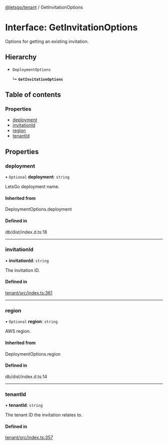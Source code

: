 [@letsgo/tenant](../README.md) / GetInvitationOptions

# Interface: GetInvitationOptions

Options for getting an existing invitation.

## Hierarchy

- `DeploymentOptions`

  ↳ **`GetInvitationOptions`**

## Table of contents

### Properties

- [deployment](GetInvitationOptions.md#deployment)
- [invitationId](GetInvitationOptions.md#invitationid)
- [region](GetInvitationOptions.md#region)
- [tenantId](GetInvitationOptions.md#tenantid)

## Properties

### deployment

• `Optional` **deployment**: `string`

LetsGo deployment name.

#### Inherited from

DeploymentOptions.deployment

#### Defined in

db/dist/index.d.ts:18

___

### invitationId

• **invitationId**: `string`

The invitation ID.

#### Defined in

[tenant/src/index.ts:361](https://github.com/tjanczuk/letsgo/blob/c32fd97/packages/tenant/src/index.ts#L361)

___

### region

• `Optional` **region**: `string`

AWS region.

#### Inherited from

DeploymentOptions.region

#### Defined in

db/dist/index.d.ts:14

___

### tenantId

• **tenantId**: `string`

The tenant ID the invitation relates to.

#### Defined in

[tenant/src/index.ts:357](https://github.com/tjanczuk/letsgo/blob/c32fd97/packages/tenant/src/index.ts#L357)
